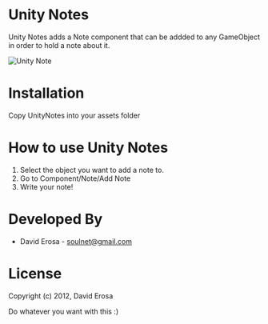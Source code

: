 Unity Notes
===========

Unity Notes adds a Note component that can be addded to any GameObject in order to hold a note about it.

![Unity Note](https://github.com/derosa/Unity-Notes/blob/master/images/UnityNotes.png)

Installation
============

Copy UnityNotes into your assets folder

How to use Unity Notes
=====================

1. Select the object you want to add a note to.
2. Go to Component/Note/Add Note
3. Write your note!

Developed By
============

* David Erosa - <soulnet@gmail.com>

License
=======

Copyright (c) 2012, David Erosa

Do whatever you want with this :)

